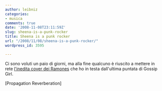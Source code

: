 ```yaml
---
author: leibniz
categories:
- musica
comments: true
date: '2008-11-08T23:11:59Z'
slug: sheena-is-a-punk-rocker
title: Sheena is a punk rocker
url: "/2008/11/08/sheena-is-a-punk-rocker/"
wordpress_id: 3595

---
```

Ci sono voluti un paio di giorni, ma alla fine qualcuno è riuscito a mettere in rete [l'inedita cover dei Ramones](https://propagationreverberation.blogspot.com/2008/11/ramones-cover-on-gossip-girl.html) che ho in testa dall'ultima puntata di Gossip Girl.

[Propagation Reverberation]
